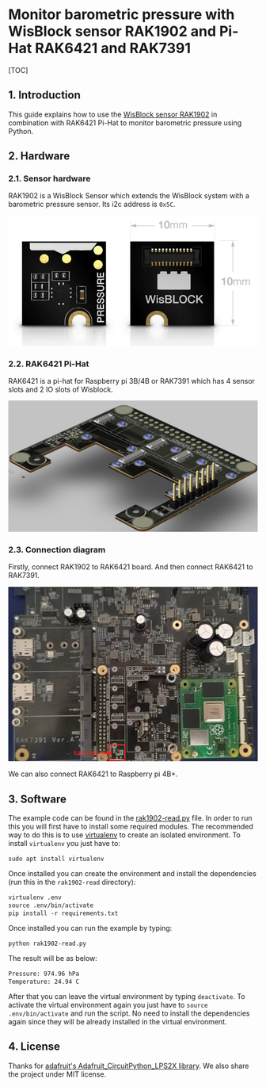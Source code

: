 # Monitor barometric pressure with WisBlock sensor RAK1902 and Pi-Hat RAK6421 and RAK7391

[TOC]

## 1. Introduction

This guide explains how to use the [WisBlock sensor RAK1902](https://store.rakwireless.com/products/rak1902-kps22hb-barometric-pressure-sensor?_pos=1&_sid=9a186c444&_ss=r) in combination with RAK6421 Pi-Hat to monitor barometric pressure using Python. 

## 2. Hardware

### 2.1. Sensor hardware

RAK1902 is a WisBlock Sensor which extends the WisBlock system with a barometric pressure sensor.  Its i2c address is `0x5C`.

![image-20220419111749586](assets/image-rak1902.png)

 

### 2.2. RAK6421 Pi-Hat

RAK6421 is a pi-hat  for Raspberry pi 3B/4B or RAK7391 which has 4 sensor slots and 2 IO slots of Wisblock. 

![image-20220329105213041](assets/image-rak6421.png)



### 2.3. Connection diagram

Firstly, connect RAK1902  to RAK6421 board. And then connect RAK6421 to RAK7391.

![image-20220419112046168](assets/image-assemble.png)

We can also connect RAK6421 to Raspberry pi 4B+.

## 3. Software

The example code can be found in the [rak1902-read.py](https://git.rak-internal.net/product-rd/gateway/wis-developer/rak7391/wisblock-python/-/tree/dev/sensors/rak1902/rak1902-read) file. In order to run this you will first have to install some required modules. The recommended way to do this is to use [virtualenv](https://virtualenv.pypa.io/en/latest/) to create an isolated environment. To install `virtualenv` you just have to:

```
sudo apt install virtualenv
```

Once installed you can create the environment and install the dependencies (run this in the `rak1902-read` directory):

```
virtualenv .env
source .env/bin/activate
pip install -r requirements.txt
```

Once installed you can run the example by typing:

```
python rak1902-read.py
```

The result will be as below:

```
Pressure: 974.96 hPa
Temperature: 24.94 C
```

After that you can leave the virtual environment by typing `deactivate`. To activate the virtual environment again you just have to `source .env/bin/activate` and run the script. No need to install the dependencies again since they will be already installed in the virtual environment.

## 4. License

Thanks for [adafruit's Adafruit_CircuitPython_LPS2X library](https://github.com/adafruit/Adafruit_CircuitPython_LPS2X). We also share the project under MIT license.
